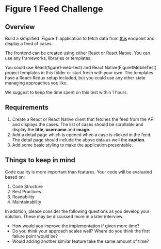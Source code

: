 # Figure 1 Feed Challenge

## Overview

Build a simplified 'Figure 1' application to fetch data from [this](https://us-central1-figure1-admin-dev.cloudfunctions.net/demoFeed) endpoint and display a feed of cases.

The frontend can be created using either React or React Native. You can use any frameworks, libraries or templates.

You could use React(figure1-web-test) and React Native(Figure1MobileTest) project templates in this folder or start fresh with your own. The templates have a React-Redux setup included, but you could use any other state managing approaches you like.

We suggest to keep the time spent on this test within 1 hours.

## Requirements

1. Create a React or React Native client that fetches the feed from the API and displays the cases.   The list of cases should be scrollable and display the **title**, **username** and **image**.
1. Add a detail page which is opened when a case is clicked in the feed.  The detail page should include the above data as well the **caption**.
1. Add some basic styling to make the application presentable.

## Things to keep in mind

Code quality is more important than features.  Your code will be evaluated based on:
1. Code Structure
1. Best Practices
1. Readability
1. Maintainability

In addition, please consider the following questions as you develop your solution.  These may be discussed more in a later interview.
 - How would you improve the implementation if given more time?
 - Do you think your approach scales well? Where do you think the first failure point would be?
 - Would adding another similar feature take the same amount of time?